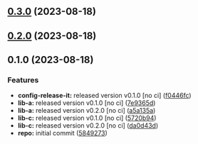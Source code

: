 

## [0.3.0](https://github.com/ejardim-agro/monorepo-semantic-releases/compare/lib-a/v0.2.0-dev...lib-a/v0.3.0-dev) (2023-08-18)

## [0.2.0](https://github.com/ejardim-agro/monorepo-semantic-releases/compare/lib-a/v0.1.0-dev...lib-a/v0.2.0-dev) (2023-08-18)

## 0.1.0 (2023-08-18)


### Features

* **config-release-it:** released version v0.1.0 [no ci] ([f0446fc](https://github.com/ejardim-agro/monorepo-semantic-releases/commit/f0446fc59c62a71c8d9847d38f6de84f001540ad))
* **lib-a:** released version v0.1.0 [no ci] ([7e9365d](https://github.com/ejardim-agro/monorepo-semantic-releases/commit/7e9365d3f642fcbcbb415a6bafdd2711d6084d4d))
* **lib-a:** released version v0.2.0 [no ci] ([a5a135a](https://github.com/ejardim-agro/monorepo-semantic-releases/commit/a5a135a0f5e94593402c29788fe683c76f3c7c86))
* **lib-c:** released version v0.1.0 [no ci] ([5720b94](https://github.com/ejardim-agro/monorepo-semantic-releases/commit/5720b9478083eda6a67a39ca8bfb6dbe2e7d97b0))
* **lib-c:** released version v0.2.0 [no ci] ([da0d43d](https://github.com/ejardim-agro/monorepo-semantic-releases/commit/da0d43d9539c6482a3b5b3b7fc1e993724cee886))
* **repo:** initial commit ([5849273](https://github.com/ejardim-agro/monorepo-semantic-releases/commit/58492737f01fe3a2fd98e0b2b3c0646e6850a8db))